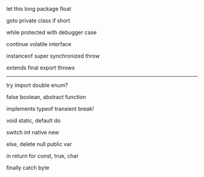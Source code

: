 let this long package float

goto private class if short

while protected with debugger case

continue volatile interface

instanceof super synchronized throw

extends final export throws

---


try import double enum?

false boolean, abstract function

implements typeof transient break!

void static, default do

switch int native new

else, delete null public var

in return for const, true, char

finally catch byte